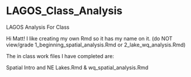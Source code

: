 # LAGOS_Class_Analysis
LAGOS Analysis For Class


Hi Matt!
I like creating my own Rmd so it has my name on it. (do NOT view/grade 1_beginning_spatial_analysis.Rmd or 2_lake_wq_analysis.Rmd)

The in class work files I have completed are:

Spatial Intro and NE Lakes.Rmd
&
wq_spatial_analysis.Rmd
